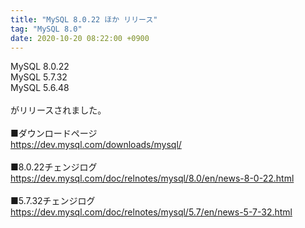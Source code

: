 ```yaml
---
title: "MySQL 8.0.22 ほか リリース"
tag: "MySQL 8.0"
date: 2020-10-20 08:22:00 +0900
---
```


MySQL 8.0.22<br>
MySQL 5.7.32<br>
MySQL 5.6.48<br>
<br>
がリリースされました。<br>
<br>
■ダウンロードページ<br>
https://dev.mysql.com/downloads/mysql/<br>
<br>
■8.0.22チェンジログ<br>
https://dev.mysql.com/doc/relnotes/mysql/8.0/en/news-8-0-22.html<br>
<br>
■5.7.32チェンジログ<br>
https://dev.mysql.com/doc/relnotes/mysql/5.7/en/news-5-7-32.html<br>
<br>
